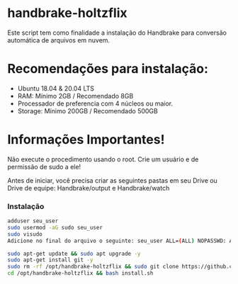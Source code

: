 # handbrake-holtzflix

Este script tem como finalidade a instalação do Handbrake para conversão automática de arquivos em nuvem. 

# Recomendações para instalação:

- Ubuntu 18.04 & 20.04 LTS
- RAM: Mínimo 2GB / Recomendado 8GB
- Processador de preferencia com 4 núcleos ou maior.
- Storage: Mínimo 200GB / Recomendado 500GB

# Informações Importantes!

Não execute o procedimento usando o root. Crie um usuário e de permissão de sudo a ele!

Antes de iniciar, você precisa criar as seguintes pastas em seu Drive ou Drive de equipe: Handbrake/output e Handbrake/watch

### Instalação
```sh
adduser seu_user
sudo usermod -aG sudo seu_user
sudo visudo
Adicione no final do arquivo o seguinte: seu_user ALL=(ALL) NOPASSWD: ALL

sudo apt-get update && sudo apt upgrade -y
sudo apt-get install git -y
sudo rm -rf /opt/handbrake-holtzflix && sudo git clone https://github.com/luizfeliperc/handbrake-holtzflix.git /opt/handbrake-holtzflix
cd /opt/handbrake-holtzflix && bash install.sh
```
